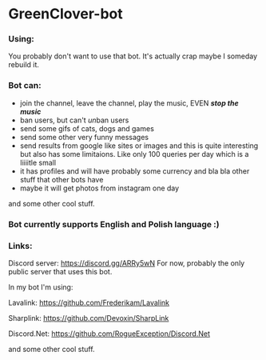 # GreenClover-bot

### Using:
You probably don't want to use that bot. It's actually crap maybe I someday rebuild it.

### Bot can:
- join the channel, leave the channel, play the music, EVEN ***stop the music***
- ban users, but can't *un*ban users
- send some gifs of cats, dogs and games
- send some other very funny messages
- send results from google like sites or images and this is quite interesting
  but also has some limitaions. Like only 100 queries per day which is a liiiitle small
- it has profiles and will have probably some currency and bla bla other stuff that other bots have
- maybe it will get photos from instagram one day

and some other cool stuff.

### Bot currently supports English and Polish language :)

### Links:
Discord server: https://discord.gg/ARRy5wN
For now, probably the only public server that uses this bot.

In my bot I'm using:

Lavalink: https://github.com/Frederikam/Lavalink

Sharplink: https://github.com/Devoxin/SharpLink

Discord.Net: https://github.com/RogueException/Discord.Net

and some other cool stuff.
